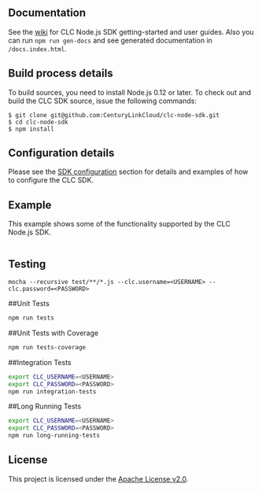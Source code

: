 
Documentation
-------------
See the [wiki](https://github.com/CenturyLinkCloud/clc-node-sdk/wiki) for CLC Node.js SDK getting-started and user guides.
Also you can run `npm run gen-docs` and see generated documentation in `/docs.index.html`.

Build process details
---------------------
To build sources, you need to install Node.js 0.12 or later. To check out and build the CLC SDK source, issue the following commands:

```
$ git clone git@github.com:CenturyLinkCloud/clc-node-sdk.git
$ cd clc-node-sdk
$ npm install
```

Configuration details
---------------------

Please see the [SDK configuration](https://github.com/CenturyLinkCloud/clc-node-sdk/wiki/2.11-SDK-configuration)
section for details and examples of how to configure the CLC SDK.

Example
-------
This example shows some of the functionality supported by the CLC Node.js SDK.

```js
```

Testing
-------
`mocha --recursive test/**/*.js --clc.username=<USERNAME> --clc.password=<PASSWORD>`


##Unit Tests
```bash
npm run tests
```

##Unit Tests with Coverage
```bash
npm run tests-coverage
```

##Integration Tests
```bash
export CLC_USERNAME=<USERNAME>
export CLC_PASSWORD=<PASSWORD>
npm run integration-tests
```

##Long Running Tests
```bash
export CLC_USERNAME=<USERNAME>
export CLC_PASSWORD=<PASSWORD>
npm run long-running-tests
```

License
-------
This project is licensed under the [Apache License v2.0](http://www.apache.org/licenses/LICENSE-2.0.html).
